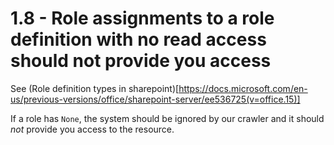 # 1.8 - Role assignments to a role definition with no read access should not provide you access

See (Role definition types in sharepoint)[https://docs.microsoft.com/en-us/previous-versions/office/sharepoint-server/ee536725(v=office.15)]

If a role has `None`, the system should be ignored by our crawler and it should *not* provide you access to the resource. 
